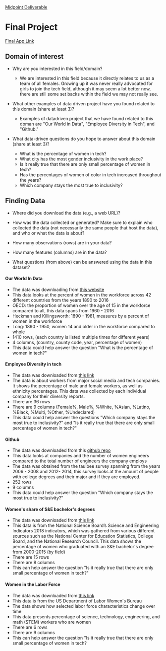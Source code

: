 
[Midpoint Deliverable](https://info-201a-sp20.github.io/final-project-chen1649/)

# Final Project
[Final App Link](https://ehibbs.shinyapps.io/final-project-women-stem/)

## Domain of interest
- Why are you interested in this field/domain?
   - We are interested in this field because it directly relates to us as a team of all females. Growing up it was never really advocated for girls to join the tech field, although it may seem a lot better now, there are still some set backs within the field we may not really see.

- What other examples of data driven project have you found related to this domain (share at least 3)?
   - Examples of datadriven project that we have found related to this doman are "Our World in Data", "Employee Diversity in Tech", and "Github."
- What data-driven questions do you hope to answer about this domain (share at least 3)?
  - What is the percentage of women in tech?
  - What city has the most gender inclusivity in the work place?
  - Is it really true that there are only small percentage of women in tech?
  - Has the percentages of women of color in tech increased throughout the years?
  - Which company stays the most true to inclusivity?


## Finding Data
- Where did you download the data (e.g., a web URL)?

- How was the data collected or generated? Make sure to explain who collected the data (not necessarily the same people that host the data), and who or what the data is about?

- How many observations (rows) are in your data?

- How many features (columns) are in the data?

- What questions (from above) can be answered using the data in this dataset?

#### Our World In Data
- The data was downloading from [this website](https://ourworldindata.org/female-labor-supply)  
- This data looks at the percent of women in the workforce across 42 different countries from the years 1890 to 2016
- OECD: the proportion of women over the age of 15 in the workforce compared to all, this data spans from 1960 - 2016
- Heckman and Killingsworth: 1890 - 1981, measures by a percent of women in the workforce
- Long: 1890 - 1950, women 14 and older in the workforce compared to whole
- 1410 rows, (each country is listed multiple times for different years)
- 4 columns, (country, county code, year, percentage of women)
- This data could help answer the question "What is the percentage of women in tech?"

#### Employee Diversity in tech
- The data was downloaded from [this link](https://docs.google.com/spreadsheets/d/1e5jevLJTK9Aayob2msk4Ss9qIMCqfris4m_m0kXO-7s/edit?fbclid=IwAR05g_7Yg-VgqyL_3wpwyQ9LxrISHtm7ZV0RLmVtQNYV8PbZKzecpBZ4wfY#gid=65558231)
- The data is about workers from major social media and tech companies. It shows the percentage of male and female workers,
  as well as ethnicity percentages. This data was collected by each individual company for their diversity reports.
- There are 36 rows
- There are 9 columns (Female%, Male%, %White, %Asian, %Latino, %Black, %Multi, %Other, %Undeclared)
- This data could help answer the questions "Which company stays the most true to inclusivity?" and
  "Is it really true that there are only small percentage of women in tech?"

#### Github
- The data was downloaded from this [github repo](https://github.com/alison985/women-in-tech-datasets)
- This data looks at companies and the number of women engineers compared to the total number of engineers the company employs
- The data was obtained from the taulbee survey spanning from the years 2006 - 2008 and 2012- 2014, this survey looks at the amount of people with college degrees and their major and if they are employed.
- 252 rows
- 9 columns
- This data could help answer the question "Which company stays the most true to inclusivity?"

#### Women's share of S&E bachelor's degrees
- The data was downloaded from [this link](https://www.nsf.gov/nsb/sei/edTool/data/college-14.html?fbclid=IwAR0J5BfTcOBZKYx418qXBuO8qb2BY_zYeZodzzIkyrGMvWyHReh5A50YJNI)
- This data is from the  National Science Board’s Science and Engineering Indicators 2018 indicators, which was gathered from various different sources such as the  National Center for Education
  Statistics, College Board, and the National Research Council. This data shows the percentage of women who graduated with an S&E bachelor's degree from 2000-2015 (by field)
- There are 15 rows
- There are 8 columns
- This can help answer the question "Is it really true that there are only small percentage of women in tech?"

#### Women in the Labor Force
- The data was downloaded from [this link](https://www.dol.gov/agencies/wb/data/facts-over-time/women-in-the-labor-force#womenstem)
- This data is from the US Department of Labor Women's Bureau
- The data shows how selected labor force characteristics change over time
- This data presents percentage of science, technology, engineering, and math (STEM) workers who are women
- There are 6 rows
- There are 9 columns
- This can help answer the question "Is it really true that there are only small percentage of women in tech?
